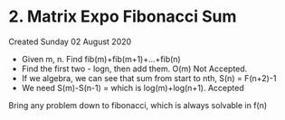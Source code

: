 # 2. Matrix Expo Fibonacci Sum
Created Sunday 02 August 2020


* Given m, n. Find fib(m)+fib(m+1)+...+fib(n)
* Find the first two - logn, then add them. O(m) Not Accepted.
* If we algebra, we can see that sum from start to nth, S(n) = F(n+2)-1
* We need S(m)-S(n-1) = which is log(m)+log(n+1). Accepted


Bring any problem down to fibonacci, which is always solvable in f(n)

